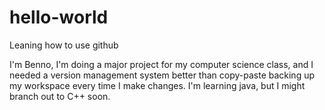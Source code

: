 # hello-world
Leaning how to use github

I'm Benno, I'm doing a major project for my computer science class, and I needed a version management system better than
copy-paste backing up my workspace every time I make changes. I'm learning java, but I might branch out to C++ soon.
